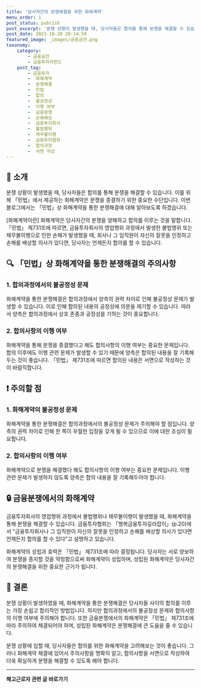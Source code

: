 ```yaml
---
title: '당사자간의 분쟁해결을 위한 화해계약'
menu_order: 1
post_status: publish
post_excerpt: '분쟁 상황이 발생했을 때, 당사자들은 합의를 통해 분쟁을 해결할 수 있습니다. 이를 위해  민법 에서 제공하는 화해계약은 분쟁을 종결하기 위한 중요한 수단입니다. 이번 블로그에서는  민법 상 화해계약을 통한 분쟁해결에 대해 알아보도록 하겠습니다.'
post_date: 2023-10-20 20:14:59
featured_image: _images/금융금전.png
taxonomy:
    category:
        - 금융금전
        - 금융투자자펀드
    post_tag:
        - 금융투자
        -  화해계약
        -  분쟁해결
        -  민법
        -  합의
        -  불공정성
        -  이행 여부
        -  금융분쟁
        -  손해배상
        -  금융투자회사
        -  불법행위
        -  채무불이행
        -  금융투자협회
        -  합의과정
        -  서면 작성
---
```



## 📝 소개
분쟁 상황이 발생했을 때, 당사자들은 합의를 통해 분쟁을 해결할 수 있습니다. 이를 위해 「민법」에서 제공하는 화해계약은 분쟁을 종결하기 위한 중요한 수단입니다. 이번 블로그에서는 「민법」상 화해계약을 통한 분쟁해결에 대해 알아보도록 하겠습니다.

[화해계약이란]
화해계약은 당사자간의 분쟁을 양해하고 합의를 이루는 것을 말합니다. 「민법」 제731조에 따르면, 금융투자회사의 영업행위 과정에서 발생한 불법행위 또는 채무불이행으로 인한 손해가 발생했을 때, 회사나 그 임직원이 자신의 잘못을 인정하고 손해를 배상할 의사가 있다면, 당사자는 언제든지 합의를 할 수 있습니다.

## 🔍 「민법」상 화해계약을 통한 분쟁해결의 주의사항

### 1. 합의과정에서의 불공정성 문제
화해계약을 통한 분쟁해결은 합의과정에서 양측의 권력 차이로 인해 불공정성 문제가 발생할 수 있습니다. 이로 인해 합의된 내용의 공정성에 의문을 제기할 수 있습니다. 따라서 양측은 합의과정에서 상호 존중과 공정성을 기하는 것이 중요합니다.

### 2. 합의사항의 이행 여부
화해계약을 통해 분쟁을 종결했다고 해도 합의사항의 이행 여부는 중요한 문제입니다. 합의 이후에도 이행 관련 문제가 발생할 수 있기 때문에 양측은 합의된 내용을 잘 기록해 두는 것이 좋습니다. 「민법」 제731조에 따르면 합의된 내용은 서면으로 작성하는 것이 바람직합니다.

## ❗ 주의할 점

### 1. 화해계약의 불공정성 문제
화해계약을 통한 분쟁해결은 합의과정에서의 불공정성 문제가 주의해야 할 점입니다. 양측의 권력 차이로 인해 한 쪽이 우월한 입장을 갖게 될 수 있으므로 이에 대한 조심이 필요합니다.

### 2. 합의사항의 이행 여부
화해계약으로 분쟁을 해결했다 해도 합의사항의 이행 여부는 중요한 문제입니다. 이행 관련 문제가 발생하지 않도록 양측은 합의 내용을 잘 기록해두어야 합니다.

## 🔒 금융분쟁에서의 화해계약

금융투자회사의 영업행위 과정에서 불법행위나 채무불이행이 발생했을 때, 화해계약을 통해 분쟁을 해결할 수 있습니다. 금융투자협회는 「행복금융투자길라잡이」(p.20)에서 "금융투자회사나 그 임직원이 자신의 잘못을 인정하고 손해를 배상할 의사가 있다면 언제든지 합의를 할 수 있다"고 설명하고 있습니다.

화해계약의 성립과 효력은 「민법」 제731조에 따라 결정됩니다. 당사자는 서로 양보하여 분쟁을 종지할 것을 약정함으로써 화해계약이 성립하며, 성립된 화해계약은 당사자간의 분쟁해결을 위한 중요한 근거가 됩니다.

## 📝 결론

분쟁 상황이 발생하였을 때, 화해계약을 통한 분쟁해결은 당사자들 사이의 합의를 이루는 가장 손쉽고 합리적인 방법입니다. 하지만 합의과정에서의 불공정성 문제와 합의사항의 이행 여부에 주의해야 합니다. 또한 금융분쟁에서의 화해계약은 「민법」 제731조에 따라 주의하여 체결되어야 하며, 성립된 화해계약은 분쟁해결에 큰 도움을 줄 수 있습니다. 

분쟁 상황에 임할 때, 당사자들은 합의를 위한 화해계약을 고려해보는 것이 좋습니다. 그러나 화해계약 체결에 있어서 주의사항을 명확히 알고, 합의사항을 서면으로 작성하여 더욱 확실하게 분쟁을 해결할 수 있도록 해야 합니다.
<!-- wp:separator -->
<hr class="wp-block-separator has-alpha-channel-opacity"/>
<!-- /wp:separator -->

<!-- wp:group {"backgroundColor":"base","layout":{"type":"constrained"}} -->
<div class="wp-block-group has-base-background-color has-background"><!-- wp:paragraph {"align":"center","fontSize":"medium"} -->
<p class="has-text-align-center has-large-font-size"><strong>해고근로자 관련 글 바로가기</strong></p>
<!-- /wp:paragraph -->


<!-- wp:latest-posts
{"categories":[{"id":12660,"count":19,"description":"","link":"https://uknowlaw.com/category/%ed%95%b4%ea%b3%a0%ea%b7%bc%eb%a1%9c%ec%9e%90/","name":"해고근로자","slug":"해고근로자","taxonomy":"category","parent":0,"meta":[],"_links":{"self":[{"href":"https://uknowlaw.com/wp-json/wp/v2/categories/12660"}],"collection":[{"href":"https://uknowlaw.com/wp-json/wp/v2/categories"}],"about":[{"href":"https://uknowlaw.com/wp-json/wp/v2/taxonomies/category"}],"wp:post_type":[{"href":"https://uknowlaw.com/wp-json/wp/v2/posts?categories=12660"}],"curies":[{"name":"wp","href":"https://api.w.org/{rel}","templated":true}]}}],"postsToShow":100,"excerptLength":28,"postLayout":"grid","columns":2,"featuredImageAlign":"left","featuredImageSizeSlug":"large","fontSize":18px} /--></div>
<!-- /wp:group -->